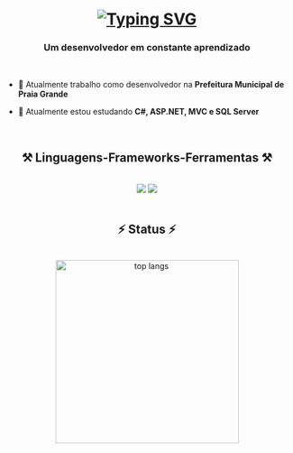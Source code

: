 <h1 align="center">
  <a href="https://git.io/typing-svg">
    <img src="https://readme-typing-svg.demolab.com?font=Honk&size=25&duration=2500&pause=1400&center=true&random=false&width=435&lines=Ol%C3%A1!+%F0%9F%91%8B;Me+chamo+Luan+Spataro!" alt="Typing SVG" />
  </a>
</h1>

<h3 align="center">Um desenvolvedor em constante aprendizado</h3>

<br/>

- 🔭 Atualmente trabalho como desenvolvedor na **Prefeitura Municipal de Praia Grande**

- 🌱 Atualmente estou estudando **C#, ASP.NET, MVC e SQL Server**

<br/>

<h2 align="center">⚒️ Linguagens-Frameworks-Ferramentas ⚒️</h2>
<br/>
<div align="center">
    <img src="https://skillicons.dev/icons?i=cs,java,python,js,html,css,bootstrap" />
    <img src="https://skillicons.dev/icons?i=visualstudio,selenium,git" /><br>
</div>

<br/>

<h2 align="center">⚡ Status ⚡</h2>
<br>
<div align=center>
  <img width=325 align="center" src="https://github-readme-stats-salesp07.vercel.app/api/top-langs/?username=luanspataro&hide=php&langs_count=8&layout=compact&theme=react&border_radius=10&size_weight=0.5&count_weight=0.5&exclude_repo=github-readme-stats" alt="top langs" />
</div>
